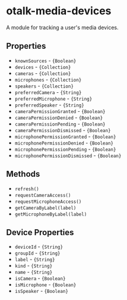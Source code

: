 # otalk-media-devices

A module for tracking a user's media devices.

## Properties

- `knownSources` - `{Boolean}`
- `devices` - `{Collection}`
- `cameras` - `{Collection}`
- `microphones` - `{Collection}`
- `speakers` - `{Collection}`
- `preferredCamera` - `{String}`
- `preferredMicrophone` - `{String}`
- `preferredSpeaker` - `{String}`
- `cameraPermissionGranted` - `{Boolean}`
- `cameraPermissionDenied` - `{Boolean}`
- `cameraPermissionPending` - `{Boolean}`
- `cameraPermissionDismissed` - `{Boolean}`
- `microphonePermissionGranted` - `{Boolean}`
- `microphonePermissionDenied` - `{Boolean}`
- `microphonePermissionPending` - `{Boolean}`
- `microphonePermissionDismissed` - `{Boolean}`

## Methods

- `refresh()`
- `requestCameraAccess()`
- `requestMicrophoneAccess()`
- `getCameraByLabel(label)`
- `getMicrophoneByLabel(label)`

## Device Properties

- `deviceId` - `{String}`
- `groupId` - `{String}`
- `label` - `{String}`
- `kind` - `{String}`
- `name` - `{String}`
- `isCamera` - `{Boolean}`
- `isMicrophone` - `{Boolean}`
- `isSpeaker` - `{Boolean}`
